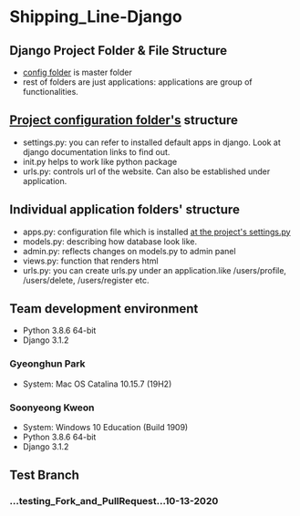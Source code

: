 # Shipping_Line-Django

## Django Project Folder & File Structure

- [config folder](./config) is master folder
- rest of folders are just applications: applications are group of functionalities.

## [Project configuration folder's](./config) structure

- settings.py: you can refer to installed default apps in django. Look at django documentation links to find out.
- init.py helps to work like python package
- urls.py: controls url of the website. Can also be established under application.

## Individual application folders' structure

- apps.py: configuration file which is installed [at the project's settings.py](./config/settings.py)
- models.py: describing how database look like.
- admin.py: reflects changes on models.py to admin panel
- views.py: function that renders html
- urls.py: you can create urls.py under an application.like /users/profile, /users/delete, /users/register etc.

## Team development environment

- Python 3.8.6 64-bit
- Django 3.1.2

### Gyeonghun Park

- System: Mac OS Catalina 10.15.7 (19H2)

### Soonyeong Kweon

- System: Windows 10 Education (Build 1909)
- Python 3.8.6 64-bit
- Django 3.1.2

## Test Branch

### ...testing_Fork_and_PullRequest...10-13-2020
